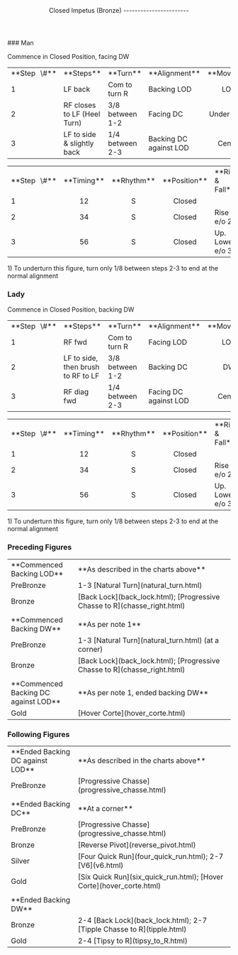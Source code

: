 <header>Closed Impetus (Bronze)
-----------------------

 </header>### Man

Commence in Closed Position, facing DW

 <table class="style1"> <tbody><tr> <td style="width:10%">**Step<span style="color:white">\_</span>\#**</td> <td style="width:38%">**Steps**</td> <td style="width:20%">**Turn**</td> <td style="width:16%">**Alignment**</td> <td style="width:16%;text-align:center">**Moving**</td> </tr> <tr> <td>1</td> <td>LF back</td> <td>Com to turn R</td> <td>Backing LOD</td> <td style="text-align:center">LOD</td> </tr> <tr> <td>2</td> <td>RF closes to LF (Heel Turn)</td> <td>3/8 between 1-2</td> <td>Facing DC</td> <td style="text-align:center">Under Body</td> </tr> <tr> <td>3</td> <td>LF to side &amp; slightly back</td> <td>1/4 between 2-3</td> <td>Backing DC against LOD</td> <td style="text-align:center">Centre</td> </tr> </tbody></table>

 <table class="style1"> <tbody><tr> <td style="width:10%">**Step<span style="color:white">\_</span>\#**</td> <td style="width:10%;text-align:center">**Timing**</td> <td style="width:10%;text-align:center">**Rhythm**</td> <td style="width:20%;text-align:center">**Position**</td> <td style="width:30%">**Rise &amp; Fall**</td> <td style="width:10%;text-align:center">**Sway**</td> <td style="width:10%;text-align:right">**Footwork**</td> </tr> <tr> <td>1</td> <td style="text-align:center">12</td> <td style="text-align:center">S</td> <td style="text-align:center">Closed</td> <td> </td> <td style="text-align:center"> </td> <td style="text-align:right">TH</td> </tr> <tr> <td>2 </td> <td style="text-align:center">34</td> <td style="text-align:center">S</td> <td style="text-align:center">Closed</td> <td>Rise e/o 2</td> <td style="text-align:center">L</td> <td style="text-align:right">HT</td> </tr> <tr> <td>3</td> <td style="text-align:center">56</td> <td style="text-align:center">S</td> <td style="text-align:center">Closed</td> <td>Up. Lower e/o 3</td> <td style="text-align:center"> </td> <td style="text-align:right">TH</td> </tr> </tbody></table>

1\) To underturn this figure, turn only 1/8 between steps 2-3 to end at the normal alignment

### Lady

Commence in Closed Position, backing DW

 <table class="style1"> <tbody><tr> <td style="width:10%">**Step<span style="color:white">\_</span>\#**</td> <td style="width:38%">**Steps**</td> <td style="width:20%">**Turn**</td> <td style="width:16%">**Alignment**</td> <td style="width:16%;text-align:center">**Moving**</td> </tr> <tr> <td>1</td> <td>RF fwd</td> <td>Com to turn R</td> <td>Facing LOD</td> <td style="text-align:center">LOD</td> </tr> <tr> <td>2</td> <td>LF to side, then brush to RF to LF</td> <td>3/8 between 1-2</td> <td>Backing DC</td> <td style="text-align:center">DW</td> </tr> <tr> <td>3</td> <td>RF diag fwd</td> <td>1/4 between 2-3</td> <td>Facing DC against LOD</td> <td style="text-align:center">Centre</td> </tr> </tbody></table>

 <table class="style1"> <tbody><tr> <td style="width:10%">**Step<span style="color:white">\_</span>\#**</td> <td style="width:10%;text-align:center">**Timing**</td> <td style="width:10%;text-align:center">**Rhythm**</td> <td style="width:20%;text-align:center">**Position**</td> <td style="width:30%">**Rise &amp; Fall**</td> <td style="width:10%;text-align:center">**Sway**</td> <td style="width:10%;text-align:right">**Footwork**</td> </tr> <tr> <td>1</td> <td style="text-align:center">12</td> <td style="text-align:center">S</td> <td style="text-align:center">Closed</td> <td> </td> <td style="text-align:center"> </td> <td style="text-align:right">HT</td> </tr> <tr> <td>2 </td> <td style="text-align:center">34</td> <td style="text-align:center">S</td> <td style="text-align:center">Closed</td> <td>Rise e/o 2</td> <td style="text-align:center">R</td> <td style="text-align:right">T</td> </tr> <tr> <td>3</td> <td style="text-align:center">56</td> <td style="text-align:center">S</td> <td style="text-align:center">Closed</td> <td>Up. Lower e/o 3</td> <td style="text-align:center"> </td> <td style="text-align:right">TH</td> </tr> </tbody></table>

1\) To underturn this figure, turn only 1/8 between steps 2-3 to end at the normal alignment

### Preceding Figures

 <table> <tbody><tr> <td style="width:30%">**Commenced Backing LOD**</td> <td>**As described in the charts above**</td> </tr> <tr> <td style="width:30%">PreBronze</td> <td> 1-3 [Natural Turn](natural_turn.html) </td> </tr> <tr> <td style="width:30%">Bronze</td> <td> [Back Lock](back_lock.html); [Progressive Chasse to R](chasse_right.html) </td> </tr> <tr> <td style="width:30%"> </td> <td> </td> </tr> <tr> <td style="width:30%">**Commenced Backing DW**</td> <td>**As per note 1**</td> </tr> <tr> <td style="width:30%">PreBronze</td> <td> 1-3 [Natural Turn](natural_turn.html) (at a corner) </td> </tr> <tr> <td style="width:30%">Bronze</td> <td> [Back Lock](back_lock.html); [Progressive Chasse to R](chasse_right.html) </td> </tr> <tr> <td style="width:30%"> </td> <td> </td> </tr> <tr> <td style="width:30%">**Commenced Backing DC against LOD**</td> <td>**As per note 1, ended backing DW**</td> </tr> <tr> <td style="width:30%">Gold</td> <td> [Hover Corte](hover_corte.html) </td> </tr> </tbody></table>

### Following Figures

 <table> <tbody><tr> <td style="width:30%">**Ended Backing DC against LOD**</td> <td>**As described in the charts above**</td> </tr> <tr> <td>PreBronze</td> <td> [Progressive Chasse](progressive_chasse.html) </td> </tr> <tr> <td> </td> <td> </td> </tr> <tr> <td>**Ended Backing DC**</td> <td>**At a corner**</td> </tr> <tr> <td>PreBronze</td> <td> [Progressive Chasse](progressive_chasse.html) </td> </tr> <tr> <td>Bronze</td> <td> [Reverse Pivot](reverse_pivot.html) </td> </tr> <tr> <td>Silver</td> <td> [Four Quick Run](four_quick_run.html); 2-7 [V6](v6.html) </td> </tr> <tr> <td>Gold</td> <td> [Six Quick Run](six_quick_run.html); [Hover Corte](hover_corte.html) </td> </tr> <tr> <td> </td> <td> </td> </tr> <tr> <td>**Ended Backing DW**</td> <td> </td> </tr> <tr> <td>Bronze</td> <td> 2-4 [Back Lock](back_lock.html); 2-7 [Tipple Chasse to R](tipple.html) </td> </tr> <tr> <td>Gold</td> <td> 2-4 [Tipsy to R](tipsy_to_R.html) </td> </tr> </tbody></table>